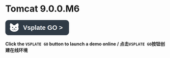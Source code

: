 # Tomcat 9.0.0.M6

<a href="https://www.vsplate.com/?docker-compose=https://github.com/vsplate/dcenvs/tomcat/9.0.0.M6"><img alt="VSPLATE GO" src="https://raw.githubusercontent.com/vsplate/images/master/vsgo_btn.png" width="200px"></a>

**Click the `VSPLATE GO` button to launch a demo online / 点击`VSPLATE GO`按钮创建在线环境**